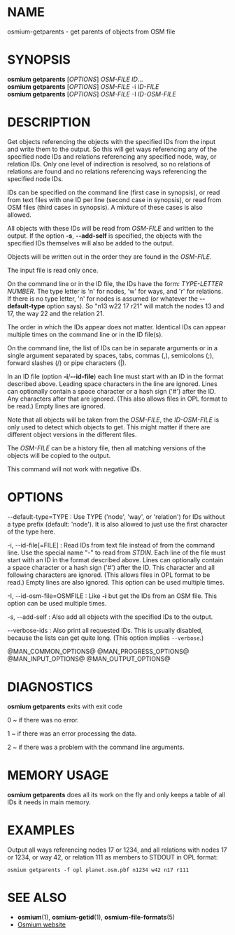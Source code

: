 
# NAME

osmium-getparents - get parents of objects from OSM file


# SYNOPSIS

**osmium getparents** \[*OPTIONS*\] *OSM-FILE* *ID*...\
**osmium getparents** \[*OPTIONS*\] *OSM-FILE* -i *ID-FILE*\
**osmium getparents** \[*OPTIONS*\] *OSM-FILE* -I *ID-OSM-FILE*


# DESCRIPTION

Get objects referencing the objects with the specified IDs from the input and
write them to the output. So this will get ways referencing any of the
specified node IDs and relations referencing any specified node, way, or
relation IDs. Only one level of indirection is resolved, so no relations of
relations are found and no relations referencing ways referencing the specified
node IDs.

IDs can be specified on the command line (first case in synopsis), or read from
text files with one ID per line (second case in synopsis), or read from OSM
files (third cases in synopsis). A mixture of these cases is also allowed.

All objects with these IDs will be read from *OSM-FILE* and written to the
output. If the option **-s**, **--add-self** is specified, the objects with
the specified IDs themselves will also be added to the output.

Objects will be written out in the order they are found in the *OSM-FILE*.

The input file is read only once.

On the command line or in the ID file, the IDs have the form: *TYPE-LETTER*
*NUMBER*. The type letter is 'n' for nodes, 'w' for ways, and 'r' for
relations. If there is no type letter, 'n' for nodes is assumed (or whatever
the **--default-type** option says). So "n13 w22 17 r21" will match the nodes
13 and 17, the way 22 and the relation 21.

The order in which the IDs appear does not matter. Identical IDs can appear
multiple times on the command line or in the ID file(s).

On the command line, the list of IDs can be in separate arguments or in a
single argument separated by spaces, tabs, commas (,), semicolons (;), forward
slashes (/) or pipe characters (|).

In an ID file (option **-i**/**--id-file**) each line must start with an ID in
the format described above. Leading space characters in the line are ignored.
Lines can optionally contain a space character or a hash sign ('#') after the
ID. Any characters after that are ignored. (This also allows files in OPL
format to be read.) Empty lines are ignored.

Note that all objects will be taken from the *OSM-FILE*, the *ID-OSM-FILE* is
only used to detect which objects to get. This might matter if there are
different object versions in the different files.

The *OSM-FILE* can be a history file, then all matching versions of the objects
will be copied to the output.

This command will not work with negative IDs.


# OPTIONS

--default-type=TYPE
:   Use TYPE ('node', 'way', or 'relation') for IDs without a type prefix
    (default: 'node'). It is also allowed to just use the first character
    of the type here.

-i, --id-file[=FILE]
:   Read IDs from text file instead of from the command line. Use the special
    name "-" to read from *STDIN*. Each line of the file must start with an
    ID in the format described above. Lines can optionally contain a space
    character or a hash sign ('#') after the ID. This character and all
    following characters are ignored. (This allows files in OPL format to be
    read.) Empty lines are also ignored. This option can be used multiple
    times.

-I, --id-osm-file=OSMFILE
:   Like **-i** but get the IDs from an OSM file. This option can be used
    multiple times.

-s, --add-self
:   Also add all objects with the specified IDs to the output.

--verbose-ids
:   Also print all requested IDs. This is usually disabled, because
    the lists can get quite long. (This option implies `--verbose`.)

@MAN_COMMON_OPTIONS@
@MAN_PROGRESS_OPTIONS@
@MAN_INPUT_OPTIONS@
@MAN_OUTPUT_OPTIONS@

# DIAGNOSTICS

**osmium getparents** exits with exit code

0
  ~ if there was no error.

1
  ~ if there was an error processing the data.

2
  ~ if there was a problem with the command line arguments.


# MEMORY USAGE

**osmium getparents** does all its work on the fly and only keeps a table of
all IDs it needs in main memory.


# EXAMPLES

Output all ways referencing nodes 17 or 1234, and all relations with nodes 17
or 1234, or way 42, or relation 111 as members to STDOUT in OPL format:

    osmium getparents -f opl planet.osm.pbf n1234 w42 n17 r111


# SEE ALSO

* **osmium**(1), **osmium-getid**(1), **osmium-file-formats**(5)
* [Osmium website](https://osmcode.org/osmium-tool/)

